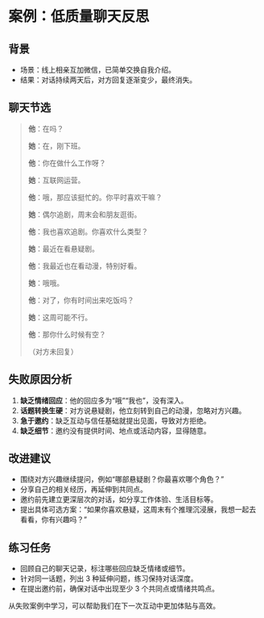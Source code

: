 # 案例：低质量聊天反思

## 背景

- 场景：线上相亲互加微信，已简单交换自我介绍。
- 结果：对话持续两天后，对方回复逐渐变少，最终消失。

## 聊天节选

> **他**：在吗？
>
> **她**：在，刚下班。
>
> **他**：你在做什么工作呀？
>
> **她**：互联网运营。
>
> **他**：哦，那应该挺忙的。你平时喜欢干嘛？
>
> **她**：偶尔追剧，周末会和朋友逛街。
>
> **他**：我也喜欢追剧。你喜欢什么类型？
>
> **她**：最近在看悬疑剧。
>
> **他**：我最近也在看动漫，特别好看。
>
> **她**：哦哦。
>
> **他**：对了，你有时间出来吃饭吗？
>
> **她**：这周可能不行。
>
> **他**：那你什么时候有空？
>
> （对方未回复）

## 失败原因分析

1. **缺乏情绪回应**：他的回应多为“哦”“我也”，没有深入。
2. **话题转换生硬**：对方说悬疑剧，他立刻转到自己的动漫，忽略对方兴趣。
3. **急于邀约**：缺乏互动与信任基础就提出见面，导致对方拒绝。
4. **缺乏细节**：邀约没有提供时间、地点或活动内容，显得随意。

## 改进建议

- 围绕对方兴趣继续提问，例如“哪部悬疑剧？你最喜欢哪个角色？”
- 分享自己的相关经历，再延伸到共同点。
- 邀约前先建立更深层次的对话，如分享工作体验、生活目标等。
- 提出具体可选方案：“如果你喜欢悬疑，这周末有个推理沉浸展，我想一起去看看，你有兴趣吗？”

## 练习任务

- 回顾自己的聊天记录，标注哪些回应缺乏情绪或细节。
- 针对同一话题，列出 3 种延伸问题，练习保持对话深度。
- 在提出邀约前，确保对话中出现至少 3 个共同点或情绪共鸣点。

从失败案例中学习，可以帮助我们在下一次互动中更加体贴与高效。
